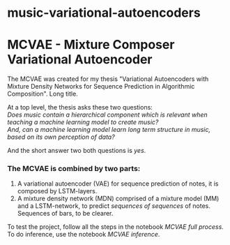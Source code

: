 # music-variational-autoencoders

# MCVAE - Mixture Composer Variational Autoencoder

The MCVAE was created for my thesis "Variational Autoencoders with Mixture Density Networks for Sequence Prediction in Algorithmic Composition". Long title.

At a top level, the thesis asks these two questions:  
*Does music contain a hierarchical component which is relevant when teaching a machine learning model to create music?  
And, can a machine learning model learn long term structure in music, based on its own perception of data?*
  
  
And the short answer two both questions is *yes*.  
  

### The MCVAE is combined by two parts:

1. A variational autoencoder (VAE) for sequence prediction of notes, it is composed by LSTM-layers.
2. A mixture density network (MDN) comprised of a mixture model (MM) and a LSTM-network, to predict *sequences of sequences* of notes.  Sequences of bars, to be clearer.  
  
To test the project, follow all the steps in the notebook *MCVAE full process*.  
To do inference, use the notebook *MCVAE inference*.
